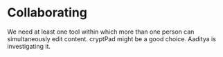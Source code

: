 # Collaborating

We need at least one tool within which more than one person can simultaneously edit content. cryptPad might be a good choice. Aaditya is investigating it.
